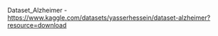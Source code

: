 Dataset_Alzheimer - https://www.kaggle.com/datasets/yasserhessein/dataset-alzheimer?resource=download